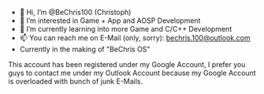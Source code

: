 - 👋 Hi, I’m @BeChris100 (Christoph)
- 👀 I’m interested in Game + App and AOSP Development 
- 🌱 I’m currently learning into more Game and C/C++ Development
- 📫 You can reach me on E-Mail (only, sorry): bechris.100@outlook.com
- Currently in the making of "BeChris OS"

This account has been registered under my Google Account, I prefer you guys to contact me under my Outlook Account because my Google Account is overloaded with bunch of junk E-Mails.
